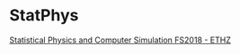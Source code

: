 # StatPhys
[Statistical Physics and Computer Simulation FS2018 - ETHZ](http://vvz.ethz.ch/Vorlesungsverzeichnis/lerneinheit.view?lerneinheitId=120485&semkez=2018S&ansicht=KATALOGDATEN&lang=en)

